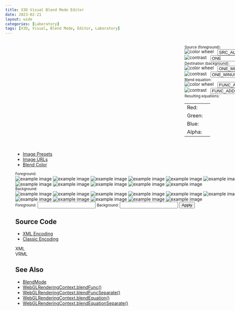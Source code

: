 ```yaml
---
title: X3D Visual Blend Mode Editor
date: 2023-02-21
layout: wide
categories: [Laboratory]
tags: [X3D, Visual, Blend Mode, Editor, Laboratory]
---
```

<style>
/* Viewer */
.viewer {
   padding: 1rem 2rem;
   width: 100vw;
}

.viewer-row {
   display: flex;
   width: calc(100vw - 6rem);
}

.viewer-column-70 {
   flex: 70%;
   height: 100%;
}

.viewer-column-30 {
   flex: 30%;
   height: 100%;
   padding-left: 2rem;
   white-space: nowrap;
}

img.icon {
   position: relative;
   top: -2px;
}

select.select {
   display: inline-block;
   margin-left: 0.5rem;
   width: auto;
}
</style>

<link rel="stylesheet" type="text/css" href="https://cdn.jsdelivr.net/gh/cferdinandi/tabby@12.0.0/dist/css/tabby-ui.min.css">
<script defer src="https://cdn.jsdelivr.net/gh/cferdinandi/tabby@12.0.0/dist/js/tabby.polyfills.min.js"></script>

<link rel="stylesheet" href="/x_ite/assets/laboratory/blend-mode/style.css">
<script type="module" src="/x_ite/assets/laboratory/blend-mode/blend-mode.mjs"></script>

<div class="viewer">
<div class="viewer-row">
   <div class="viewer-column-70">
      <x3d-canvas class="blend-mode checkerboard" src="/x_ite/assets/laboratory/blend-mode/blend-mode.x3d" splashScreen="false"></x3d-canvas>
   </div>
   <div class="viewer-column-30">
      <small class="small">Source (foreground):</small>
      <br>
      <img class="icon" alt="color wheel" src="/x_ite/assets/laboratory/blend-mode/assets/color-wheel.png">
      <select id="source-color" class="select">
         <option>ZERO</option>
         <option>ONE</option>
         <option>SRC_COLOR</option>
         <option>ONE_MINUS_SRC_COLOR</option>
         <option>DST_COLOR</option>
         <option>ONE_MINUS_DST_COLOR</option>
         <option selected="selected">SRC_ALPHA</option>
         <option>ONE_MINUS_SRC_ALPHA</option>
         <option>DST_ALPHA</option>
         <option>ONE_MINUS_DST_ALPHA</option>
         <option>SRC_ALPHA_SATURATE</option>
         <option>CONSTANT_COLOR</option>
         <option>ONE_MINUS_CONSTANT_COLOR</option>
         <option>CONSTANT_ALPHA</option>
         <option>ONE_MINUS_CONSTANT_ALPHA</option>
      </select>
      <br>
      <img class="icon" alt="contrast" src="/x_ite/assets/laboratory/blend-mode/assets/contrast.png">
      <select id="source-alpha" class="select">
         <option>ZERO</option>
         <option selected="selected">ONE</option>
         <option>SRC_COLOR</option>
         <option>ONE_MINUS_SRC_COLOR</option>
         <option>DST_COLOR</option>
         <option>ONE_MINUS_DST_COLOR</option>
         <option>SRC_ALPHA</option>
         <option>ONE_MINUS_SRC_ALPHA</option>
         <option>DST_ALPHA</option>
         <option>ONE_MINUS_DST_ALPHA</option>
         <option>SRC_ALPHA_SATURATE</option>
         <option>CONSTANT_COLOR</option>
         <option>ONE_MINUS_CONSTANT_COLOR</option>
         <option>CONSTANT_ALPHA</option>
         <option>ONE_MINUS_CONSTANT_ALPHA</option>
      </select>
      <br>
      <small class="small">Destination (background):</small>
      <br>
      <img class="icon" alt="color wheel" src="/x_ite/assets/laboratory/blend-mode/assets/color-wheel.png">
      <select id="destination-color" class="select">
         <option>ZERO</option><option>ONE</option>
         <option>SRC_COLOR</option>
         <option>ONE_MINUS_SRC_COLOR</option>
         <option>DST_COLOR</option>
         <option>ONE_MINUS_DST_COLOR</option>
         <option>SRC_ALPHA</option>
         <option selected="selected">ONE_MINUS_SRC_ALPHA</option>
         <option>DST_ALPHA</option>
         <option>ONE_MINUS_DST_ALPHA</option>
         <option>SRC_ALPHA_SATURATE</option>
         <option>CONSTANT_COLOR</option>
         <option>ONE_MINUS_CONSTANT_COLOR</option>
         <option>CONSTANT_ALPHA</option>
         <option>ONE_MINUS_CONSTANT_ALPHA</option>
      </select>
      <br>
      <img class="icon" alt="contrast" src="/x_ite/assets/laboratory/blend-mode/assets/contrast.png">
      <select id="destination-alpha" class="select">
         <option>ZERO</option>
         <option>ONE</option>
         <option>SRC_COLOR</option>
         <option>ONE_MINUS_SRC_COLOR</option>
         <option>DST_COLOR</option>
         <option>ONE_MINUS_DST_COLOR</option>
         <option>SRC_ALPHA</option>
         <option selected="selected">ONE_MINUS_SRC_ALPHA</option>
         <option>DST_ALPHA</option>
         <option>ONE_MINUS_DST_ALPHA</option>
         <option>SRC_ALPHA_SATURATE</option>
         <option>CONSTANT_COLOR</option>
         <option>ONE_MINUS_CONSTANT_COLOR</option>
         <option>CONSTANT_ALPHA</option>
         <option>ONE_MINUS_CONSTANT_ALPHA</option>
      </select>
      <br>
      <small class="small">Blend equation:</small>
      <br>
      <img class="icon" alt="color wheel" src="/x_ite/assets/laboratory/blend-mode/assets/color-wheel.png">
      <select id="equation-color" class="select">
         <option selected="selected">FUNC_ADD</option>
         <option>FUNC_SUBTRACT</option>
         <option>FUNC_REVERSE_SUBTRACT</option>
         <option>MIN</option><option>MAX</option>
      </select>
      <br>
      <img class="icon" alt="contrast" src="/x_ite/assets/laboratory/blend-mode/assets/contrast.png">
      <select id="equation-alpha" class="select">
         <option selected="selected">FUNC_ADD</option>
         <option>FUNC_SUBTRACT</option>
         <option>FUNC_REVERSE_SUBTRACT</option>
         <option>MIN</option>
         <option>MAX</option>
      </select>
      <br>
      <small class="small">Resulting equations:</small>
      <table>
         <tbody>
            <tr class="red">
               <td>Red:</td>
               <td id="red-equation"></td>
            </tr>
            <tr class="green">
               <td>Green:</td>
               <td id="green-equation"></td>
            </tr><tr class="blue">
               <td>Blue:</td><td id="blue-equation"></td>
            </tr>
            <tr>
               <td>Alpha:</td><td id="alpha-equation"></td>
            </tr>
         </tbody>
      </table>
   </div>
</div>

<br>

<ul data-image-presets-tabs>
	<li><a data-tabby-default href="#preset-images">Image Presets</a></li>
	<li><a href="#image-urls">Image URLs</a></li>
	<li><a href="#blend-color">Blend Color</a></li>
</ul>

<div id="preset-images">
   <small class="small">Foreground:</small>
   <div id="foreground-images">
      <img alt="example image" src="/x_ite/assets/laboratory/blend-mode/assets/images/lena.png">
      <img alt="example image" src="/x_ite/assets/laboratory/blend-mode/assets/images/earth.png">
      <img alt="example image" src="/x_ite/assets/laboratory/blend-mode/assets/images/panther.png">
      <img alt="example image" src="/x_ite/assets/laboratory/blend-mode/assets/images/flower.png">
      <img alt="example image" src="/x_ite/assets/laboratory/blend-mode/assets/images/cloud.png">
      <img alt="example image" src="/x_ite/assets/laboratory/blend-mode/assets/images/forest.png">
      <img alt="example image" src="/x_ite/assets/laboratory/blend-mode/assets/images/city.png">
      <img alt="example image" src="/x_ite/assets/laboratory/blend-mode/assets/images/death-star.png">
      <img alt="example image" src="/x_ite/assets/laboratory/blend-mode/assets/images/colors.png">
      <img alt="example image" src="/x_ite/assets/laboratory/blend-mode/assets/images/golden-gate-bridge.jpeg">
      <img alt="example image" src="/x_ite/assets/laboratory/blend-mode/assets/images/water.jpeg">
      <img alt="example image" src="/x_ite/assets/laboratory/blend-mode/assets/images/sunset.jpeg">
      <img alt="example image" src="/x_ite/assets/laboratory/blend-mode/assets/images/night-sky.jpeg">
   </div>
   <small class="small">Background:</small>
   <div id="background-images">
      <img alt="example image" src="/x_ite/assets/laboratory/blend-mode/assets/images/lena.png">
      <img alt="example image" src="/x_ite/assets/laboratory/blend-mode/assets/images/earth.png">
      <img alt="example image" src="/x_ite/assets/laboratory/blend-mode/assets/images/panther.png">
      <img alt="example image" src="/x_ite/assets/laboratory/blend-mode/assets/images/flower.png">
      <img alt="example image" src="/x_ite/assets/laboratory/blend-mode/assets/images/cloud.png">
      <img alt="example image" src="/x_ite/assets/laboratory/blend-mode/assets/images/forest.png">
      <img alt="example image" src="/x_ite/assets/laboratory/blend-mode/assets/images/city.png">
      <img alt="example image" src="/x_ite/assets/laboratory/blend-mode/assets/images/death-star.png">
      <img alt="example image" src="/x_ite/assets/laboratory/blend-mode/assets/images/colors.png">
      <img alt="example image" src="/x_ite/assets/laboratory/blend-mode/assets/images/lake.jpeg">
      <img alt="example image" src="/x_ite/assets/laboratory/blend-mode/assets/images/desktop.jpeg">
      <img alt="example image" src="/x_ite/assets/laboratory/blend-mode/assets/images/city-night.jpeg">
      <img alt="example image" src="/x_ite/assets/laboratory/blend-mode/assets/images/castle.jpeg">
   </div>
</div>
<div id="image-urls">
   <small class="small">Foreground:</small>
   <input class="url" id="foreground-url" type="text">
   <small class="small">Background:</small>
   <input class="url" id="background-url" type="text">
   <button id="change-urls">Apply</button>
</div>
<div id="blend-color">
   <div class="color checkerboard"></div>
   <div class="color" style="background: #ffffff;"></div>
   <div class="color" style="background: #000000;"></div>
   <div class="color" style="background: #ff0000;"></div>
   <div class="color" style="background: #00ff00;"></div>
   <div class="color" style="background: #0000ff;"></div>
   <div class="color" style="background: #00ffff;"></div>
   <div class="color" style="background: #ff00ff;"></div>
   <div class="color" style="background: #ffff00;"></div>
   <div class="color" style="background: #E77557;"></div>
   <div class="color" style="background: #E7508B;"></div>
   <div class="color" style="background: #8674E7;"></div>
   <div class="color" style="background: #76E7B3;"></div>
</div>

<h2>Source Code</h2>

<ul data-encoding-tabs>
	<li><a data-tabby-default href="#xml-encoding">XML Encoding</a></li>
	<li><a href="#vrml-encoding">Classic Encoding</a></li>
</ul>

<div id="xml-encoding"><div id="XML">XML</div></div>
<div id="vrml-encoding"><div id="VRML">VRML</div></div>

<h2>See Also</h2>
<ul>
   <li><a href="../../components/x-ite/blendmode/">BlendMode</a></li>
   <li><a href="https://developer.mozilla.org/en-US/docs/Web/API/WebGLRenderingContext/blendFunc">WebGLRenderingContext.blendFunc()</a></li>
   <li><a href="https://developer.mozilla.org/en-US/docs/Web/API/WebGLRenderingContext/blendFuncSeparate">WebGLRenderingContext.blendFuncSeparate()</a></li>
   <li><a href="https://developer.mozilla.org/en-US/docs/Web/API/WebGLRenderingContext/blendEquation">WebGLRenderingContext.blendEquation()</a></li>
   <li><a href="https://developer.mozilla.org/en-US/docs/Web/API/WebGLRenderingContext/blendEquationSeparate">WebGLRenderingContext.blendEquationSeparate()</a></li>
</ul>

<script type="module">
new Tabby ("[data-image-presets-tabs]");
new Tabby ("[data-encoding-tabs]");
</script>
</div>

